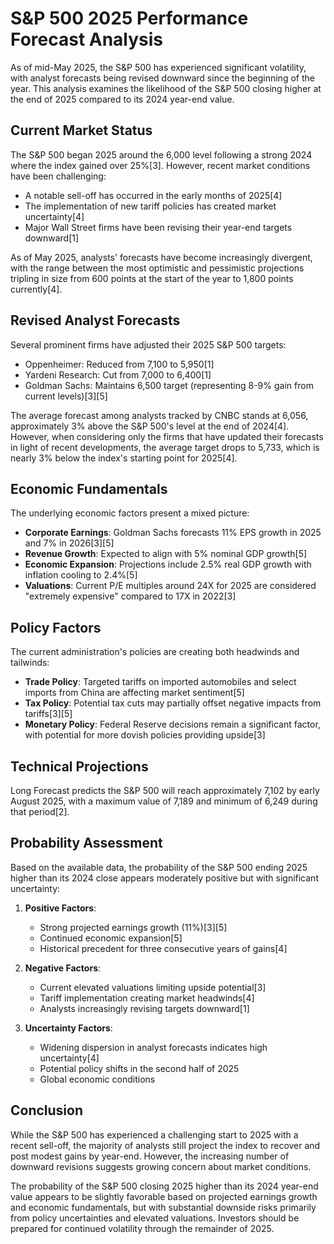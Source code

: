 # S&P 500 2025 Performance Forecast Analysis

As of mid-May 2025, the S&P 500 has experienced significant volatility, with analyst forecasts being revised downward since the beginning of the year. This analysis examines the likelihood of the S&P 500 closing higher at the end of 2025 compared to its 2024 year-end value.

## Current Market Status

The S&P 500 began 2025 around the 6,000 level following a strong 2024 where the index gained over 25%[3]. However, recent market conditions have been challenging:

- A notable sell-off has occurred in the early months of 2025[4]
- The implementation of new tariff policies has created market uncertainty[4]
- Major Wall Street firms have been revising their year-end targets downward[1]

As of May 2025, analysts' forecasts have become increasingly divergent, with the range between the most optimistic and pessimistic projections tripling in size from 600 points at the start of the year to 1,800 points currently[4].

## Revised Analyst Forecasts

Several prominent firms have adjusted their 2025 S&P 500 targets:

- Oppenheimer: Reduced from 7,100 to 5,950[1]
- Yardeni Research: Cut from 7,000 to 6,400[1]
- Goldman Sachs: Maintains 6,500 target (representing 8-9% gain from current levels)[3][5]

The average forecast among analysts tracked by CNBC stands at 6,056, approximately 3% above the S&P 500's level at the end of 2024[4]. However, when considering only the firms that have updated their forecasts in light of recent developments, the average target drops to 5,733, which is nearly 3% below the index's starting point for 2025[4].

## Economic Fundamentals

The underlying economic factors present a mixed picture:

- **Corporate Earnings**: Goldman Sachs forecasts 11% EPS growth in 2025 and 7% in 2026[3][5]
- **Revenue Growth**: Expected to align with 5% nominal GDP growth[5]
- **Economic Expansion**: Projections include 2.5% real GDP growth with inflation cooling to 2.4%[5]
- **Valuations**: Current P/E multiples around 24X for 2025 are considered "extremely expensive" compared to 17X in 2022[3]

## Policy Factors

The current administration's policies are creating both headwinds and tailwinds:

- **Trade Policy**: Targeted tariffs on imported automobiles and select imports from China are affecting market sentiment[5]
- **Tax Policy**: Potential tax cuts may partially offset negative impacts from tariffs[3][5]
- **Monetary Policy**: Federal Reserve decisions remain a significant factor, with potential for more dovish policies providing upside[3]

## Technical Projections

Long Forecast predicts the S&P 500 will reach approximately 7,102 by early August 2025, with a maximum value of 7,189 and minimum of 6,249 during that period[2].

## Probability Assessment

Based on the available data, the probability of the S&P 500 ending 2025 higher than its 2024 close appears moderately positive but with significant uncertainty:

1. **Positive Factors**:
   - Strong projected earnings growth (11%)[3][5]
   - Continued economic expansion[5]
   - Historical precedent for three consecutive years of gains[4]

2. **Negative Factors**:
   - Current elevated valuations limiting upside potential[3]
   - Tariff implementation creating market headwinds[4]
   - Analysts increasingly revising targets downward[1]

3. **Uncertainty Factors**:
   - Widening dispersion in analyst forecasts indicates high uncertainty[4]
   - Potential policy shifts in the second half of 2025
   - Global economic conditions

## Conclusion

While the S&P 500 has experienced a challenging start to 2025 with a recent sell-off, the majority of analysts still project the index to recover and post modest gains by year-end. However, the increasing number of downward revisions suggests growing concern about market conditions.

The probability of the S&P 500 closing 2025 higher than its 2024 year-end value appears to be slightly favorable based on projected earnings growth and economic fundamentals, but with substantial downside risks primarily from policy uncertainties and elevated valuations. Investors should be prepared for continued volatility through the remainder of 2025.